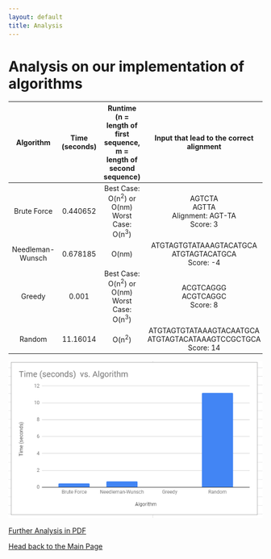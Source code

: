 ```yaml
---
layout: default
title: Analysis
---
```

# Analysis on our implementation of algorithms

|     Algorithm    | Time (seconds) | Runtime <br> (n = length of first sequence, m = length of second sequence) |           Input that lead to the correct alignment          |
|:----------------:|:--------------:|:--------------------------------------------------------------------:|:-----------------------------------------------------------:|
|    Brute Force   |    0.440652    |             Best Case: O(n<sup>2</sup>) or O(nm) <br> Worst Case: O(n<sup>3</sup>)            |          AGTCTA <br> AGTTA <br> Alignment: AGT-TA <br> Score: 3          |
| Needleman-Wunsch |    0.678185    |                                 O(nm)                                |       ATGTAGTGTATAAAGTACATGCA <br> ATGTAGTACATGCA <br> Score: -4      |
|      Greedy      |      0.001     |             Best Case: O(n<sup>2</sup>) or O(nm) <br> Worst Case: O(n<sup>3</sup>)            |                ACGTCAGGG <br> ACGTCAGGC <br> Score: 8                |
|      Random      |    11.16014    |                                O(n<sup>2</sup>)                                | ATGTAGTGTATAAAGTACAATGCA <br> ATGTAGTACATAAAGTCCGCTGCA <br> Score: 14 |

![Picture](Images/grap.PNG)


[Further Analysis in PDF](Documentation/Bioinformatics%20Project%202%20QA%20Test%20Cases%20and%20Known%20Issues.pdf)

[Head back to the Main Page](https://jsebcort.github.io/NeedlemanWunsch/)
